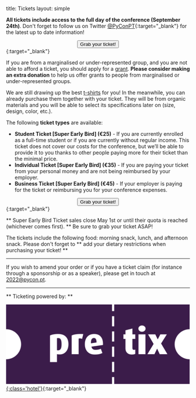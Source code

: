 title: Tickets
layout: simple

**All tickets include access to the full day of the conference (September 24th)**. Don't forget to follow us on Twitter [@PyConPT](https://twitter.com/PyConPT){:target="_blank"} for the latest up to date information!
[<center><button class="btn">Grab your ticket!</button></center>](https://pretix.evolutio.pt/evolutio/pyconpt2022/){:target="_blank"}

If you are from a marginalised or under-represented group, and you are not able to afford a ticket, you should apply for a [grant](/information/grants/). **Please consider making an extra donation** to help us offer grants to people from marginalised or under-represented groups.

We are still drawing up the best [t-shirts](/information/tshirts/) for you! In the meanwhile, you can already purchase them together with your ticket. They will be from organic materials and you will be able to select its specifications later on (size, design, color, etc.).

The following **ticket types** are available:

- **Student Ticket [Super Early Bird] (€25)** - If you are currently enrolled as a full-time student or if you are currently without regular income. This ticket does not cover our costs for the conference, but we’ll be able to provide it to you thanks to other people paying more for their ticket than the minimal price.
- **Individual Ticket [Super Early Bird] (€35)** - If you are paying your ticket from your personal money and are not being reimbursed by your employer.
- **Business Ticket [Super Early Bird] (€45)** - If your employer is paying for the ticket or reimbursing you for your conference expenses.

[<center><button class="btn">Grab your ticket!</button></center>](https://pretix.evolutio.pt/evolutio/pyconpt2022/){:target="_blank"}

** Super Early Bird Ticket sales close May 1st or until their quota is reached (whichever comes first). ** Be sure to grab your ticket ASAP!

The tickets include the following food: morning snack, lunch, and afternoon snack. Please don't forget to ** add your dietary restrictions when purchasing your ticket! **

---

If you wish to amend your order or if you have a ticket claim (for instance through a sponsorship or as a speaker), please get in touch at [2022@pycon.pt](mailto:2022@pycon.pt).

---

** Ticketing powered by: **

[![pretix](/static/images/other/pretix.svg){:class='hotel'}](https://pretix.eu/about/en/){:target="_blank"}
